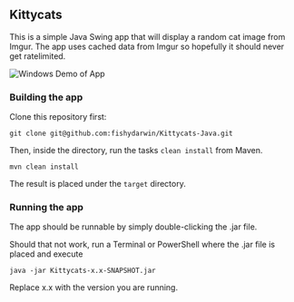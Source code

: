 ## Kittycats

This is a simple Java Swing app that will display a random cat image from Imgur.
The app uses cached data from Imgur so hopefully it should never get ratelimited.

![Windows Demo of App](https://github.com/fishydarwin//blob/master/__demo/demo_windows.png?raw=true)

### Building the app

Clone this repository first:
```
git clone git@github.com:fishydarwin/Kittycats-Java.git
```

Then, inside the directory, run the tasks `clean install` from Maven.
```
mvn clean install
```

The result is placed under the `target` directory.

### Running the app

The app should be runnable by simply double-clicking the .jar file.

Should that not work, run a Terminal or PowerShell where the .jar file is placed and execute
```
java -jar Kittycats-x.x-SNAPSHOT.jar
```
Replace x.x with the version you are running.